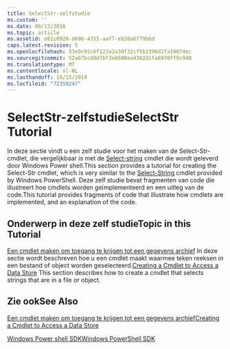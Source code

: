 ```yaml
---
title: SelectStr-zelfstudie
ms.custom: ''
ms.date: 09/13/2016
ms.topic: article
ms.assetid: e81c0920-d696-4355-aaf7-eb20a6f79b6d
caps.latest.revision: 5
ms.openlocfilehash: 53e9c91c6f123a2a30f32cf5b2396d2fa19074ec
ms.sourcegitcommit: 52a67bcd9d7bf3e8600ea4302d1fa8970ff9c998
ms.translationtype: MT
ms.contentlocale: nl-NL
ms.lasthandoff: 10/15/2019
ms.locfileid: "72359247"
---
```

# <a name="selectstr-tutorial"></a><span data-ttu-id="2f382-102">SelectStr-zelfstudie</span><span class="sxs-lookup"><span data-stu-id="2f382-102">SelectStr Tutorial</span></span>

<span data-ttu-id="2f382-103">In deze sectie vindt u een zelf studie voor het maken van de Select-Str-cmdlet, die vergelijkbaar is met de [Select-string](/powershell/module/microsoft.powershell.utility/select-string) cmdlet die wordt geleverd door Windows Power shell.</span><span class="sxs-lookup"><span data-stu-id="2f382-103">This section provides a tutorial for creating the Select-Str cmdlet, which is very similar to the [Select-String](/powershell/module/microsoft.powershell.utility/select-string) cmdlet provided by Windows PowerShell.</span></span> <span data-ttu-id="2f382-104">Deze zelf studie bevat fragmenten van code die illustreert hoe cmdlets worden geïmplementeerd en een uitleg van de code.</span><span class="sxs-lookup"><span data-stu-id="2f382-104">This tutorial provides fragments of code that illustrate how cmdlets are implemented, and an explanation of the code.</span></span>

## <a name="topic-in-this-tutorial"></a><span data-ttu-id="2f382-105">Onderwerp in deze zelf studie</span><span class="sxs-lookup"><span data-stu-id="2f382-105">Topic in this Tutorial</span></span>

<span data-ttu-id="2f382-106">[Een cmdlet maken om toegang te krijgen tot een gegevens archief](./creating-a-cmdlet-to-access-a-data-store.md) In deze sectie wordt beschreven hoe u een cmdlet maakt waarmee teken reeksen in een bestand of object worden geselecteerd.</span><span class="sxs-lookup"><span data-stu-id="2f382-106">[Creating a Cmdlet to Access a Data Store](./creating-a-cmdlet-to-access-a-data-store.md) This section describes how to create a cmdlet that selects strings that are in a file or object.</span></span>

## <a name="see-also"></a><span data-ttu-id="2f382-107">Zie ook</span><span class="sxs-lookup"><span data-stu-id="2f382-107">See Also</span></span>

[<span data-ttu-id="2f382-108">Een cmdlet maken om toegang te krijgen tot een gegevens archief</span><span class="sxs-lookup"><span data-stu-id="2f382-108">Creating a Cmdlet to Access a Data Store</span></span>](./creating-a-cmdlet-to-access-a-data-store.md)

[<span data-ttu-id="2f382-109">Windows Power shell SDK</span><span class="sxs-lookup"><span data-stu-id="2f382-109">Windows PowerShell SDK</span></span>](../windows-powershell-reference.md)
